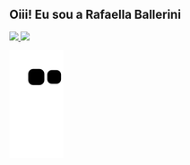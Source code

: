 ## Oiii! Eu sou a Rafaella Ballerini 
 <div>
  <a href="https://github.com/ramirinho10">
  <img height="180em" src="https://github-readme-stats.vercel.app/api?username=rafmirinho10&show_icons=true&theme=dracula&include_all_commits=true&count_private=true"/>
  <img height="180em" src="https://github-readme-stats.vercel.app/api/top-langs/?username=ramirinho10&layout=compact&langs_count=7&theme=dracula"/>
</div>
  
 
<div> 
 
  ![Snake animation](https://github.com/rafaballerini/rafaballerini/blob/output/github-contribution-grid-snake.svg)
 
</div>
